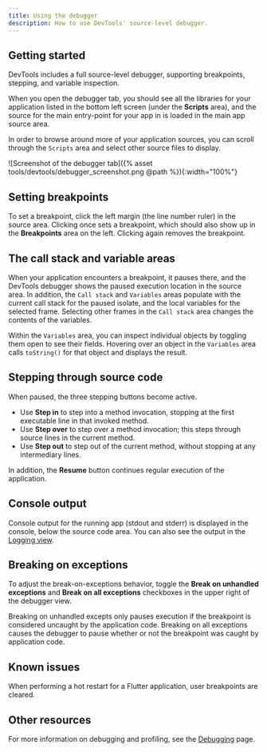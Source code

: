 ```yaml
---
title: Using the debugger
description: How to use DevTools' source-level debugger.
---
```


## Getting started

DevTools includes a full source-level debugger, supporting
breakpoints, stepping, and variable inspection.

When you open the debugger tab, you should see all the libraries
for your application listed in the bottom left screen
(under the **Scripts** area), and the source for the main
entry-point for your app in is loaded in the main app source area.

In order to browse around more of your application sources,
you can scroll through the `Scripts` area and select other
source files to display.

![Screenshot of the debugger tab]({% asset tools/devtools/debugger_screenshot.png @path %}){:width="100%"}

## Setting breakpoints

To set a breakpoint, click the left margin (the line number ruler)
in the source area. Clicking once sets a breakpoint, which should
also show up in the **Breakpoints** area on the left. Clicking
again removes the breakpoint.

## The call stack and variable areas

When your application encounters a breakpoint, it pauses there,
and the DevTools debugger shows the paused execution location 
in the source area. In addition, the `Call stack` and `Variables`
areas populate with the current call stack for the paused isolate,
and the local variables for the selected frame. Selecting other
frames in the `Call stack` area changes the contents of the variables.

Within the `Variables` area, you can inspect individual objects by
toggling them open to see their fields. Hovering over an object
in the `Variables` area calls `toString()` for that object and
displays the result.

## Stepping through source code

When paused, the three stepping buttons become active.

* Use **Step in** to step into a method invocation, stopping at
  the first executable line in that invoked method.
* Use **Step over** to step over a method invocation;
  this steps through source lines in the current method.
* Use **Step out** to step out of the current method,
  without stopping at any intermediary lines.

In addition, the **Resume** button continues regular
execution of the application.

## Console output

Console output for the running app (stdout and stderr) is 
displayed in the console, below the source code area.
You can also see the output in the [Logging view][].

## Breaking on exceptions

To adjust the break-on-exceptions behavior, toggle the
**Break on unhandled exceptions** and **Break on all exceptions**
checkboxes in the upper right of the debugger view.

Breaking on unhandled excepts only pauses execution if the
breakpoint is considered uncaught by the application code.
Breaking on all exceptions causes the debugger to pause 
whether or not the breakpoint was caught by application code.

## Known issues

When performing a hot restart for a Flutter application,
user breakpoints are cleared.

[Logging view]: /docs/development/tools/devtools/logging

## Other resources

For more information on debugging and profiling, see the
[Debugging][] page.

[Debugging]: /docs/testing/debugging
